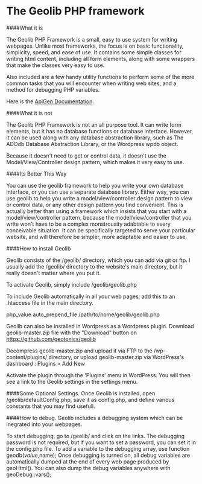 The Geolib PHP framework
=================================

####What it is

The Geolib PHP Framework is a small, easy to use system for writing webpages. Unlike most frameworks, the focus is on basic functionality, simplicity, speed, and ease of use. It contains some simple classes for writing html content, including all form elements, along with some wrappers that make the classes very easy to use.

Also included are a few handy utility functions to perform some of the more common tasks that you will encounter when writing web sites, and a method for debugging PHP variables.

Here is the [ApiGen Documentation](http://geotonics.com/doc/geolib/).

####What it is not

The Geolib PHP Framework is not an all purpose tool. It can write form elements, but it has no database functions or database interface. However, it can be used along with any database abstraction library, such as The ADOdb Database Abstraction Library, or the Wordpress wpdb object.

Because it doesn't need to get or control data, it doesn't use the Model/View/Controller design pattern, which makes it very easy to use.

####Its Better This Way

You can use the geolib framework to help you write your own database interface, or you can use a separate database library. Either way, you can use geolib to help you write a model/view/controller design pattern to view or control data, or any other design pattern you find convenient. This is actually better than using a framework which insists that you start with a model/view/controller pattern, because the model/view/controller that you write won't have to be a complex monstrousity adabtable to every conceivable situation. It can be specifically targeted to serve your particular website, and will therefore be simpler, more adaptable and easier to use.

####How to install Geolib

Geolib consists of the /geolib/ directory, which you can add via git or ftp. I usually add the /geolib/ directory to the website's main directory, but it really doesn't matter where you put it. 

To activate Geolib, simply include /geolib/geolib.php
 
To include Geolib automatically in all your web pages, add this to an .htaccess file in the main directory. 

php_value       auto_prepend_file    /path/to/home/geolib/geolib.php

Geolib can also be installed in Wordpress as a Wordpress plugin. 
Download geolib-master.zip file with the "Download" button on
https://github.com/geotonics/geolib

Decompress geolib-master.zip and upload it via FTP to the /wp-content/plugins/ directory, or upload geolib-master.zip via WordPress's dashboard : Plugins > Add New

Activate the plugin through the 'Plugins' menu in WordPress.
You will then see a link to the Geolib settings in the settings menu. 


####Some Optional Settings. 
Once Geolib is installed, open /geolib/defaultConfig.php, save it as config.php, and define various constants that you may find usefull.

####How to debug. 
Geolib includes a debugging system which can be inegrated into your webpages.

To start debugging, go to /geolib/ and click on the links. The debugging password is not required, but if you want to set a password, you can set it in the config.php file. 
To add a variable to the debugging array, use function geodb($value,$name); Once debugging is turned on, all debug variables are automatically dumped at the end of every web page produced by geoHtml(). You can also dump the debug variables anywhere with geoDebug::vars();